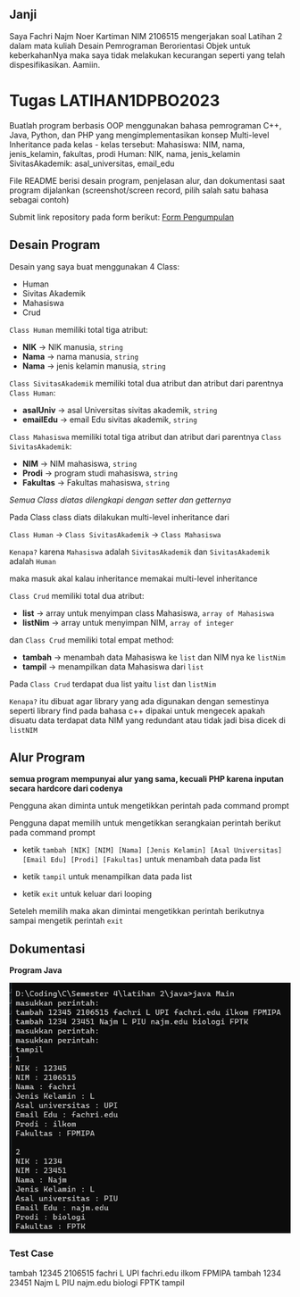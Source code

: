 ## Janji
Saya Fachri Najm Noer Kartiman NIM 2106515 mengerjakan soal Latihan 2
dalam mata kuliah Desain Pemrograman Berorientasi Objek untuk keberkahanNya
maka saya tidak melakukan kecurangan seperti yang telah dispesifikasikan.
Aamiin.

# Tugas LATIHAN1DPBO2023
Buatlah program berbasis OOP menggunakan bahasa pemrograman C++, Java, Python, dan PHP yang mengimplementasikan konsep Multi-level Inheritance  pada kelas - kelas tersebut:
Mahasiswa: NIM, nama, jenis_kelamin, fakultas, prodi
Human: NIK, nama, jenis_kelamin
SivitasAkademik: asal_universitas, email_edu

File README berisi desain program, penjelasan alur, dan dokumentasi saat program dijalankan (screenshot/screen record, pilih salah satu bahasa sebagai contoh)

Submit link repository pada form berikut: [Form Pengumpulan](https://forms.gle/rvb1hKxbQVuYNbhKA) 

## Desain Program
Desain yang saya buat menggunakan 4 Class:
* Human
* Sivitas Akademik
* Mahasiswa
* Crud

`Class Human` memiliki total tiga atribut:
* **NIK** -> NIK manusia, `string`
* **Nama** -> nama manusia, `string`
* **Nama** -> jenis kelamin manusia, `string`

`Class SivitasAkademik` memiliki total dua atribut dan atribut dari parentnya `Class Human`:
* **asalUniv** -> asal Universitas sivitas akademik, `string`
* **emailEdu** -> email Edu sivitas akademik, `string`

`Class Mahasiswa` memiliki total tiga atribut dan atribut dari parentnya `Class SivitasAkademik`:
* **NIM** -> NIM mahasiswa, `string`
* **Prodi** -> program studi mahasiswa, `string`
* **Fakultas** -> Fakultas mahasiswa, `string`

_Semua Class diatas dilengkapi dengan setter dan getternya_

Pada Class class diats dilakukan multi-level inheritance dari 

`Class Human` -> `Class SivitasAkademik` -> `Class Mahasiswa`

`Kenapa?` karena `Mahasiswa` adalah `SivitasAkademik` dan `SivitasAkademik` adalah `Human`

maka masuk akal kalau inheritance memakai multi-level inheritance

`Class Crud` memiliki total dua atribut:
* **list** -> array untuk menyimpan class Mahasiswa, `array of Mahasiswa`
* **listNim** -> array untuk menyimpan NIM, `array of integer`

dan `Class Crud` memiliki total empat method:
* **tambah** -> menambah data Mahasiswa ke `list` dan NIM nya ke `listNim`
* **tampil** -> menampilkan data Mahasiswa dari `list`
<!-- * **hapus** -> menghapus data Mahasiswa ke `list` dan NIM nya ke `listNim`
* **ganti** -> mengganti data Mahasiswa ke `list` dan NIM nya ke `listNim` -->

Pada `Class Crud` terdapat dua list yaitu `list` dan `listNim`

`Kenapa?` itu dibuat agar library yang ada digunakan dengan semestinya seperti library find pada bahasa c++ dipakai untuk mengecek apakah disuatu data terdapat data NIM yang redundant atau tidak jadi bisa dicek di `listNIM`

## Alur Program
**semua program mempunyai alur yang sama, kecuali PHP karena inputan secara hardcore dari codenya**

Pengguna akan diminta untuk mengetikkan perintah pada command prompt

Pengguna dapat memilih untuk mengetikkan serangkaian perintah berikut pada command prompt

- ketik `tambah [NIK] [NIM] [Nama] [Jenis Kelamin] [Asal Universitas] [Email Edu] [Prodi] [Fakultas]` untuk menambah data pada list

<!-- - ketik `ganti [NIM] [Nama] [Prodi] [Fakultas]` untuk mengganti data pada list -->

<!-- - ketik `hapus [NIM]` untuk menghapus data pada list -->

- ketik `tampil` untuk menampilkan data pada list

- ketik `exit` untuk keluar dari looping

Seteleh memilih maka akan dimintai mengetikkan perintah berikutnya sampai mengetik perintah `exit`

## Dokumentasi
**Program Java**

![Java program](img/java-program.png)

### Test Case
tambah 12345 2106515 fachri L UPI fachri.edu ilkom FPMIPA
tambah 1234 23451 Najm L PIU najm.edu biologi FPTK
tampil